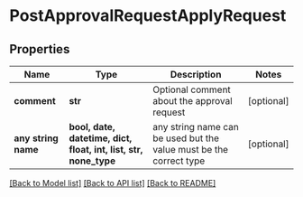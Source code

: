 # PostApprovalRequestApplyRequest


## Properties
Name | Type | Description | Notes
------------ | ------------- | ------------- | -------------
**comment** | **str** | Optional comment about the approval request | [optional] 
**any string name** | **bool, date, datetime, dict, float, int, list, str, none_type** | any string name can be used but the value must be the correct type | [optional]

[[Back to Model list]](../README.md#documentation-for-models) [[Back to API list]](../README.md#documentation-for-api-endpoints) [[Back to README]](../README.md)


